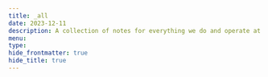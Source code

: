 ```yaml
---
title: _all
date: 2023-12-11
description: A collection of notes for everything we do and operate at Dwarves. This is where we keep our internal notes.
menu:
type:
hide_frontmatter: true
hide_title: true
---
```

